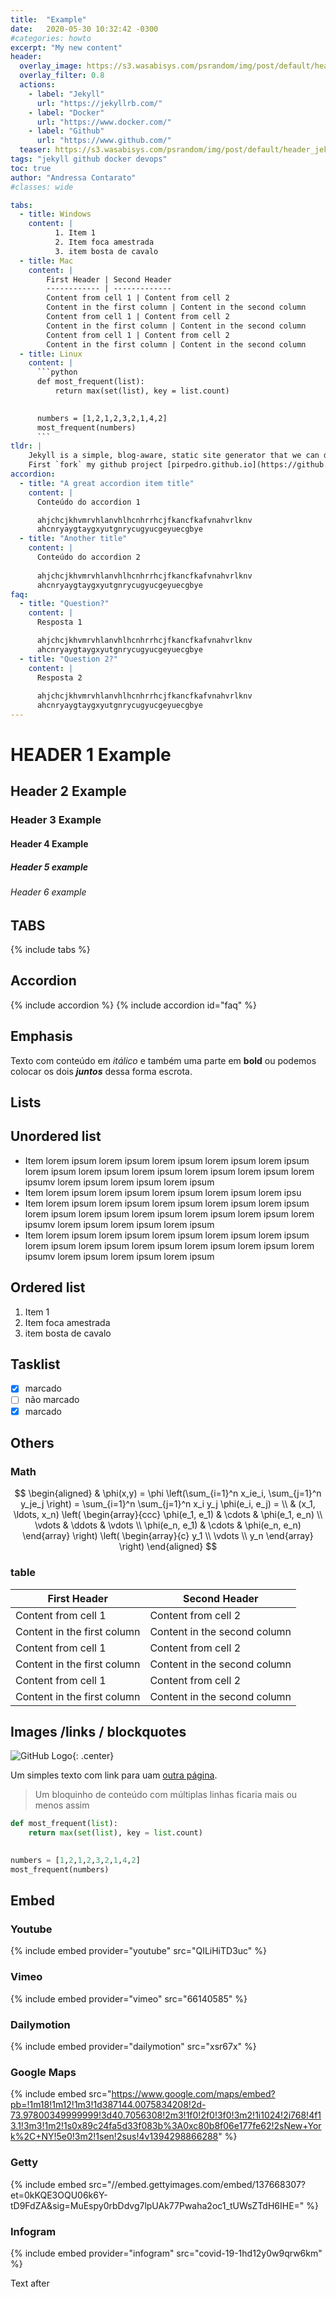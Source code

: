 ```yaml
---
title:  "Example"
date:   2020-05-30 10:32:42 -0300
#categories: howto
excerpt: "My new content"
header:
  overlay_image: https://s3.wasabisys.com/psrandom/img/post/default/header_jekyll_github.jpg
  overlay_filter: 0.8
  actions:
    - label: "Jekyll"
      url: "https://jekyllrb.com/"
    - label: "Docker"
      url: "https://www.docker.com/"
    - label: "Github"
      url: "https://www.github.com/"
  teaser: https://s3.wasabisys.com/psrandom/img/post/default/header_jekyll_github.jpg
tags: "jekyll github docker devops"
toc: true
author: "Andressa Contarato"
#classes: wide

tabs:
  - title: Windows
    content: |
          1. Item 1
          2. Item foca amestrada
          3. item bosta de cavalo
  - title: Mac
    content: | 
        First Header | Second Header
        ------------ | -------------
        Content from cell 1 | Content from cell 2
        Content in the first column | Content in the second column
        Content from cell 1 | Content from cell 2
        Content in the first column | Content in the second column
        Content from cell 1 | Content from cell 2
        Content in the first column | Content in the second column
  - title: Linux
    content: |
      ```python
      def most_frequent(list):
          return max(set(list), key = list.count)
        

      numbers = [1,2,1,2,3,2,1,4,2]
      most_frequent(numbers)  
      ```
tldr: |
    Jekyll is a simple, blog-aware, static site generator that we can deploy for free in github. In this post we use docker to automate and make deployment easier. deployment. 
    First `fork` my github project [pirpedro.github.io](https://github.com/pirpedro/pirpedro.github.io), change the project name in settings to `<your_github_username>.github.io` and clone project.
accordion:
  - title: "A great accordion item title"
    content: | 
      Conteúdo do accordion 1

      ahjchcjkhvmrvhlanvhlhcnhrrhcjfkancfkafvnahvrlknv
      ahcnryaygtaygxyutgnrycugyucgeyuecgbye
  - title: "Another title"
    content: | 
      Conteúdo do accordion 2
      
      ahjchcjkhvmrvhlanvhlhcnhrrhcjfkancfkafvnahvrlknv
      ahcnryaygtaygxyutgnrycugyucgeyuecgbye
faq:
  - title: "Question?"
    content: | 
      Resposta 1

      ahjchcjkhvmrvhlanvhlhcnhrrhcjfkancfkafvnahvrlknv
      ahcnryaygtaygxyutgnrycugyucgeyuecgbye
  - title: "Question 2?"
    content: | 
      Resposta 2
      
      ahjchcjkhvmrvhlanvhlhcnhrrhcjfkancfkafvnahvrlknv
      ahcnryaygtaygxyutgnrycugyucgeyuecgbye
---
```


# HEADER 1 Example

## Header 2 Example

### Header 3 Example

#### Header 4 Example

##### Header 5 example

###### Header 6 example

## TABS

{% include tabs %}

## Accordion

{% include accordion %}
{% include accordion id="faq" %} 


## Emphasis

Texto com conteúdo em *itálico* e também uma parte em **bold** ou podemos colocar os dois ***juntos*** dessa forma escrota.

## Lists

## Unordered list
- Item  lorem ipsum  lorem ipsum  lorem ipsum  lorem ipsum lorem ipsum lorem ipsum lorem ipsum lorem ipsum  lorem ipsum lorem ipsum lorem ipsumv lorem ipsum lorem ipsum lorem ipsum
- Item  lorem ipsum  lorem ipsum  lorem ipsum  lorem ipsum lorem ipsu
- Item  lorem ipsum  lorem ipsum  lorem ipsum  lorem ipsum lorem ipsum lorem ipsum lorem ipsum lorem ipsum  lorem ipsum lorem ipsum lorem ipsumv lorem ipsum lorem ipsum lorem ipsum
- Item  lorem ipsum  lorem ipsum  lorem ipsum  lorem ipsum lorem ipsum lorem ipsum lorem ipsum lorem ipsum  lorem ipsum lorem ipsum lorem ipsumv lorem ipsum lorem ipsum lorem ipsum

## Ordered list
1. Item 1
2. Item foca amestrada
3. item bosta de cavalo

## Tasklist
- [x] marcado
- [ ] não marcado
- [x] marcado 

## Others

### Math

$$
\begin{aligned}
  & \phi(x,y) = \phi \left(\sum_{i=1}^n x_ie_i, \sum_{j=1}^n y_je_j \right)
  = \sum_{i=1}^n \sum_{j=1}^n x_i y_j \phi(e_i, e_j) = \\
  & (x_1, \ldots, x_n) \left( \begin{array}{ccc}
      \phi(e_1, e_1) & \cdots & \phi(e_1, e_n) \\
      \vdots & \ddots & \vdots \\
      \phi(e_n, e_1) & \cdots & \phi(e_n, e_n)
    \end{array} \right)
  \left( \begin{array}{c}
      y_1 \\
      \vdots \\
      y_n
    \end{array} \right)
\end{aligned}
$$


### table

First Header | Second Header
------------ | -------------
Content from cell 1 | Content from cell 2
Content in the first column | Content in the second column
Content from cell 1 | Content from cell 2
Content in the first column | Content in the second column
Content from cell 1 | Content from cell 2
Content in the first column | Content in the second column

## Images /links / blockquotes
![GitHub Logo](https://s3.wasabisys.com/psrandom/img/post/default/305x165.jpeg){: .center}

Um simples texto com link para uam [outra página](http://pirpedro.com.br).

> Um bloquinho de conteúdo com múltiplas linhas
> ficaria mais ou menos assim

```python
def most_frequent(list):
    return max(set(list), key = list.count)
  

numbers = [1,2,1,2,3,2,1,4,2]
most_frequent(numbers)  
```

## Embed
 
### Youtube
  {% include embed provider="youtube" src="QILiHiTD3uc" %}
### Vimeo
   {% include embed provider="vimeo" src="66140585" %}

### Dailymotion
  {% include embed provider="dailymotion" src="xsr67x" %}

### Google Maps
  {% include embed src="https://www.google.com/maps/embed?pb=!1m18!1m12!1m3!1d387144.0075834208!2d-73.97800349999999!3d40.7056308!2m3!1f0!2f0!3f0!3m2!1i1024!2i768!4f13.1!3m3!1m2!1s0x89c24fa5d33f083b%3A0xc80b8f06e177fe62!2sNew+York%2C+NY!5e0!3m2!1sen!2sus!4v1394298866288" %}

### Getty
  {% include embed src="//embed.gettyimages.com/embed/137668307?et=0kKQE3OQU06k6Y-tD9FdZA&sig=MuEspy0rbDdvg7lpUAk77Pwaha2oc1_tUWsZTdH6IHE=" %}

### Infogram
  {% include embed provider="infogram" src="covid-19-1hd12y0w9qrw6km" %}


  Text after